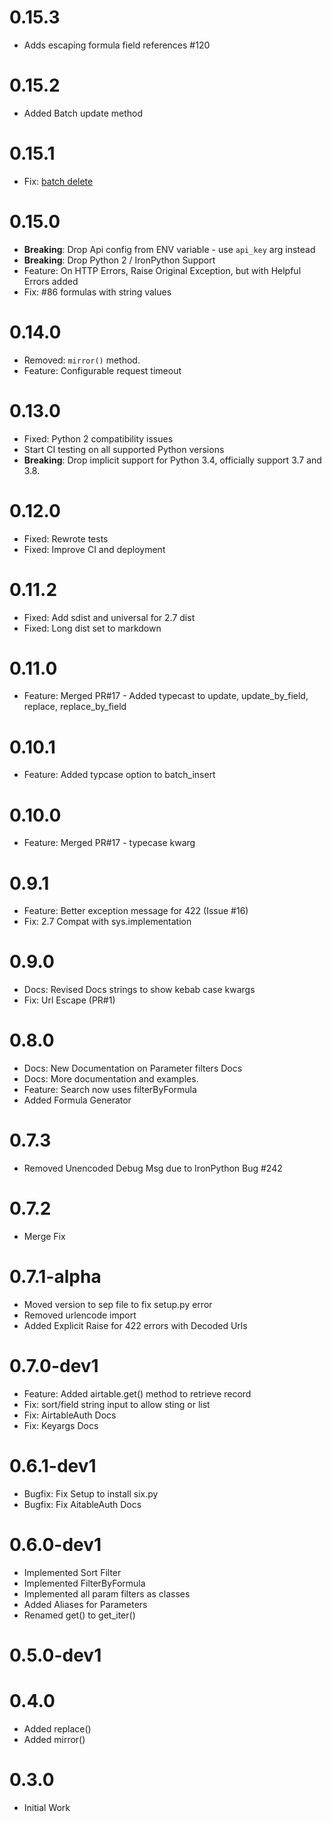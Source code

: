 # 0.15.3
* Adds escaping formula field references #120
# 0.15.2
* Added Batch update method

# 0.15.1
* Fix: [batch delete](https://github.com/gtalarico/airtable-python-wrapper/pull/100)

# 0.15.0
* **Breaking**: Drop Api config from ENV variable - use `api_key` arg instead
* **Breaking**: Drop Python 2 / IronPython Support
* Feature: On HTTP Errors, Raise Original Exception, but with Helpful Errors added
* Fix: #86 formulas with string values

# 0.14.0
* Removed: `mirror()` method.
* Feature: Configurable request timeout

# 0.13.0
* Fixed: Python 2 compatibility issues
* Start CI testing on all supported Python versions
* **Breaking**: Drop implicit support for Python 3.4, officially support 3.7 and 3.8.

# 0.12.0
* Fixed: Rewrote tests
* Fixed: Improve CI and deployment

# 0.11.2
* Fixed: Add sdist and universal for 2.7 dist
* Fixed: Long dist set to markdown

# 0.11.0
* Feature: Merged PR#17 - Added typecast to update, update_by_field, replace, replace_by_field

# 0.10.1
* Feature: Added typcase option to batch_insert

# 0.10.0
* Feature: Merged PR#17 - typecase kwarg

# 0.9.1
* Feature: Better exception message for 422 (Issue #16)
* Fix: 2.7 Compat with sys.implementation

# 0.9.0
* Docs: Revised Docs strings to show kebab case kwargs
* Fix: Url Escape (PR#1)

# 0.8.0
* Docs: New Documentation on Parameter filters Docs
* Docs: More documentation and examples.
* Feature: Search now uses filterByFormula
* Added Formula Generator

# 0.7.3
* Removed Unencoded Debug Msg due to IronPython Bug #242

# 0.7.2
* Merge Fix

# 0.7.1-alpha
* Moved version to sep file to fix setup.py error
* Removed urlencode import
* Added Explicit Raise for 422 errors with Decoded Urls

# 0.7.0-dev1
* Feature: Added airtable.get() method to retrieve record
* Fix: sort/field string input to allow sting or list
* Fix: AirtableAuth Docs
* Fix: Keyargs Docs

# 0.6.1-dev1
* Bugfix: Fix Setup to install six.py
* Bugfix: Fix AitableAuth Docs

# 0.6.0-dev1
* Implemented Sort Filter
* Implemented FilterByFormula
* Implemented all param filters as classes
* Added Aliases for Parameters
* Renamed get() to get_iter()

# 0.5.0-dev1

# 0.4.0
* Added replace()
* Added mirror()

# 0.3.0
* Initial Work
